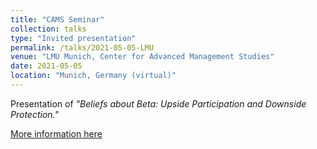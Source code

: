 ```yaml
---
title: "CAMS Seminar"
collection: talks
type: "Invited presentation"
permalink: /talks/2021-05-05-LMU
venue: "LMU Munich, Center for Advanced Management Studies"
date: 2021-05-05
location: "Munich, Germany (virtual)"
---
```


Presentation of <i>"Beliefs about Beta: Upside Participation and Downside Protection."</i>

[More information here](https://www.cams.bwl.uni-muenchen.de/veranstaltungen/index.html)
